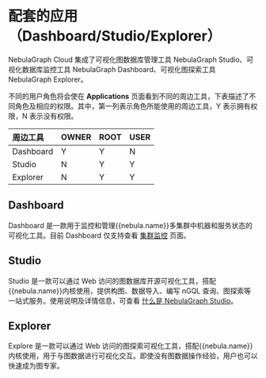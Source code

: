 # 配套的应用（Dashboard/Studio/Explorer）

NebulaGraph Cloud 集成了可视化图数据库管理工具 NebulaGraph Studio、可视化数据库监控工具 NebulaGraph Dashboard、可视化图探索工具 NebulaGraph Explorer。

不同的用户角色将会使在 **Applications** 页面看到不同的周边工具，下表描述了不同角色及相应的权限。其中，第一列表示角色所能使用的周边工具，Y 表示拥有权限，N 表示没有权限。

|周边工具|OWNER|ROOT|USER|
|:---|:---|:---|:---|
|Dashboard|Y|Y|N|
|Studio|N|Y|Y|
|Explorer|N|Y|Y|

## Dashboard

Dashboard 是一款用于监控和管理{{nebula.name}}多集群中机器和服务状态的可视化工具。目前 Dashboard 仅支持查看 [集群监控](../../nebula-dashboard-ent/4.cluster-operator/2.monitor.md) 页面。

## Studio

Studio 是一款可以通过 Web 访问的图数据库开源可视化工具，搭配{{nebula.name}}内核使用，提供构图、数据导入、编写 nGQL 查询、图探索等一站式服务。使用说明及详情信息，可查看 [什么是 NebulaGraph Studio](../../nebula-studio/about-studio/st-ug-what-is-graph-studio.md)。

## Explorer

Explore 是一款可以通过 Web 访问的图探索可视化工具，搭配{{nebula.name}}内核使用，用于与图数据进行可视化交互。即使没有图数据操作经验，用户也可以快速成为图专家。
